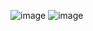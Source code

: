 
![image](https://github.com/user-attachments/assets/f4cbe0a3-8734-417f-bcf8-c0e9d3b790ae)
![image](https://github.com/user-attachments/assets/15b0ca3c-5463-43ce-91d6-c4a84fe0c31d)


